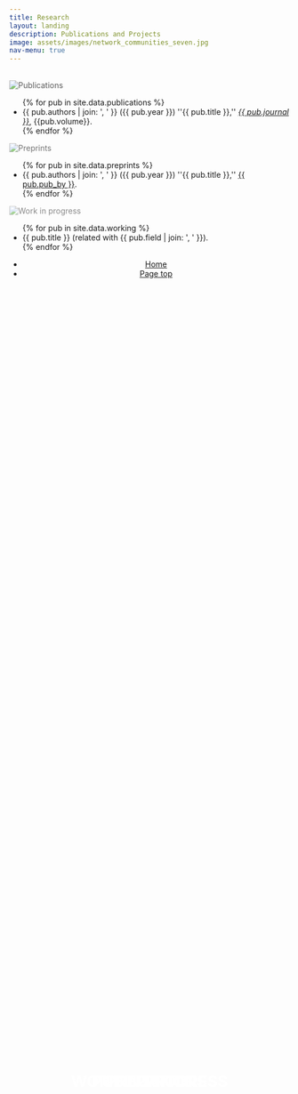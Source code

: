 ```yaml
---
title: Research
layout: landing
description: Publications and Projects
image: assets/images/network_communities_seven.jpg
nav-menu: true
---
```


<!-- Main -->
<div id="main">

<section id="one">
	<br>
</section>

<section id="two" class="spotlights">
	<section class="scroll-fade">
		<div class="image">
            <img src="{{ 'assets/images/network_communities.svg' | relative_url }}" alt="Publications" style="opacity: 0.7;" data-position="center center" />
            <h1 style="position: absolute; top: 50%; left: 50%; transform: translate(-50%, -50%); color:#ffffff; font-size: 2em; text-transform: uppercase; margin: 0;">Publications</h1>
        </div>
		<div class="content">
			<div class="inner">
				<ul class="alt">
					{% for pub in site.data.publications %}
						<li>{{ pub.authors | join: ', ' }} ({{ pub.year }}) ''{{ pub.title }},'' <em><a href="{{ pub.link }}">{{ pub.journal }}</a></em>, {{pub.volume}}.</li>
					{% endfor %}
				</ul>
			</div>
		</div>
	</section>
	<section class="scroll-fade">
		<div class="image">
            <img src="{{ 'assets/images/network_preprints.svg' | relative_url }}" alt="Preprints" style="opacity: 0.6;" data-position="top center" />
            <h1 style="position: absolute; top: 50%; left: 50%; transform: translate(-50%, -50%); color:#ffffff; font-size: 2em; text-transform: uppercase; margin: 0;">Preprints</h1>
        </div>
		<div class="content">
			<div class="inner">
				<ul class="alt">
					{% for pub in site.data.preprints %}
					<li>{{ pub.authors | join: ', ' }} ({{ pub.year }}) ''{{ pub.title }},'' <a href="{{ pub.link }}">{{ pub.pub_by }}</a>.</li>
					{% endfor %}
				</ul>
			</div>
		</div>
	</section>
	<section class="scroll-fade">
		<div class="image">
            <img src="{{ 'assets/images/network_wip.svg' | relative_url }}" alt="Work in progress" style="opacity: 0.5;" data-position="center center" />
            <h1 style="position: absolute; top: 50%; left: 50%; transform: translate(-50%, -50%); color:#ffffff; font-size: 2em; text-transform: uppercase; margin: 0;">Work in progress</h1>
        </div>
		<div class="content">
			<div class="inner">
				<ul class="alt">
					{% for pub in site.data.working %}
						<li>{{ pub.title }} (related with {{ pub.field | join: ', ' }}).</li>
					{% endfor %}
				</ul>
			</div>
		</div>
	</section>
</section>

<section>
	<div class="inner" align="center">
		<ul class="actions">
			<li><a href="index.html" class="button">Home</a></li>
			<li><a href="#banner" class="button special scroll">Page top</a></li>
		</ul>
	</div>
</section>

</div>
